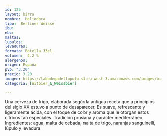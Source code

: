 ```yaml
---
id: 125
layout: birra
nombre:  Heliodora
tipo:  Berliner Weisse
ibu: 
ebc:
maltas: 
lupulos: 
levaduras: 
formato: Botella 33cl.
volumen:  4.2 %
alergenos: 
origen: España
pvp: "3.20"
precio: 3.20
imagen: https://labodegadellupulo.s3.eu-west-3.amazonaws.com/images/birras/heliodora.jpg
categoria: [Witbier_&_Weissbier]

---
```

Una cerveza de trigo, elaborada según la antigua receta que a principios del siglo XX estuvo a punto de desaparecer. Es suave, refrescante y ligeramente ácida, con el toque de color y aroma que le otorgan estos cítricos tan especiales.
Tradición prusiana y carácter mediterráneo.
Ingredientes: agua, malta de cebada, malta de trigo, naranjas sanguinelli, lúpulo y
levadura






























